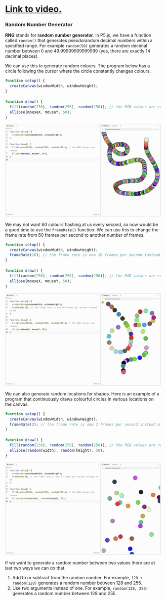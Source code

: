 # [Link to video.](https://www.youtube.com/watch?v=DzP0h8f6fLI&list=PLVD25niNi0BnKbPM0lUEfNYcWixQZ98cY)

### Random Number Generator

**RNG** stands for **random number generator**. In P5.js, we have a function called `random()` that generates pseudorandom decimal numbers within a specified range. For example `random(50)` generates a random decimal number between 0 and 49.99999999999999 (yes, there are exactly 14 decimal places).

We can use this to generate random colours. The program below has a circle following the cursor where the circle constantly changes colours.

```js
function setup() {
  createCanvas(windowWidth, windowHeight);
}

function draw() {
  fill(random(256), random(256), random(256)); // the RGB values are random
  ellipse(mouseX, mouseY, 50);
}
```

![](../../Images/Random_Colours_1.png)

We may not want 60 colours flashing at us every second, so now would be a good time to use the `frameRate()` function. We can use this to change the frame rate from 60 frames per second to another number of frames.

```js
function setup() {
  createCanvas(windowWidth, windowHeight);
  frameRate(10); // the frame rate is now 10 frames per second instead of 60
}

function draw() {
  fill(random(256), random(256), random(256)); // the RGB values are random
  ellipse(mouseX, mouseY, 50);
}
```

![](../../Images/Random_Colours_2.png)

We can also generate random locations for shapes. Here is an example of a program that continuously draws colourful circles in various locations on the canvas.

```js
function setup() {
  createCanvas(windowWidth, windowHeight);
  frameRate(2); // the frame rate is now 2 frames per second instead of 60
}

function draw() {
  fill(random(256), random(256), random(256)); // the RGB values are random
  ellipse(random(width), random(height), 50);
}
```

![](../../Images/Random_Colours3.png)


If we want to generate a random number between two values there are at last two ways we can do that.

1. Add to or subtract from the random number. For example, `128 + random(128)` generates a random number between 128 and 255.
2. Use two arguments instead of one. For example, `random(128, 256)` generates a random number between 128 and 255.

